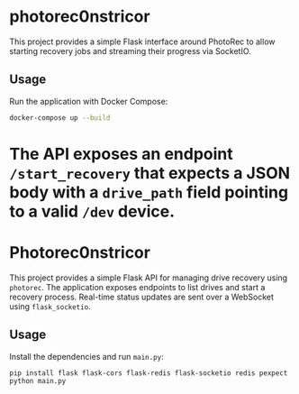 # photorec0nstricor

This project provides a simple Flask interface around PhotoRec to allow
starting recovery jobs and streaming their progress via SocketIO.

## Usage

Run the application with Docker Compose:

```bash
docker-compose up --build
```

The API exposes an endpoint `/start_recovery` that expects a JSON body
with a `drive_path` field pointing to a valid `/dev` device.
=======

# Photorec0nstricor

This project provides a simple Flask API for managing drive recovery using
`photorec`. The application exposes endpoints to list drives and start a
recovery process. Real-time status updates are sent over a WebSocket using
`flask_socketio`.

## Usage

Install the dependencies and run `main.py`:

```bash
pip install flask flask-cors flask-redis flask-socketio redis pexpect
python main.py
```




